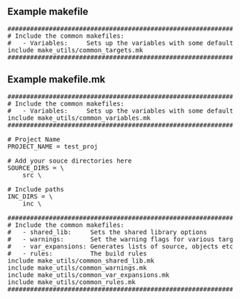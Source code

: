 ## Example makefile

<pre>
#######################################################################
# Include the common makefiles:
#   - Variables:     Sets up the variables with some default values
include make_utils/common_targets.mk
#######################################################################
</pre>


## Example makefile.mk

<pre>
#######################################################################
# Include the common makefiles:
#   - Variables:     Sets up the variables with some default values
include make_utils/common_variables.mk
#######################################################################

# Project Name
PROJECT_NAME = test_proj

# Add your souce directories here
SOURCE_DIRS = \
	src \

# Include paths
INC_DIRS = \
	inc \

#######################################################################
# Include the common makefiles:
#   - shared_lib:     Sets the shared library options
#   - warnings:       Set the warning flags for various targets
#   - var_expansions: Generates lists of source, objects etc
#   - rules:          The build rules
include make_utils/common_shared_lib.mk
include make_utils/common_warnings.mk
include make_utils/common_var_expansions.mk
include make_utils/common_rules.mk
#######################################################################
</pre>

